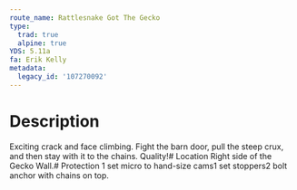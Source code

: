 ```yaml
---
route_name: Rattlesnake Got The Gecko
type:
  trad: true
  alpine: true
YDS: 5.11a
fa: Erik Kelly
metadata:
  legacy_id: '107270092'
---
```

# Description
Exciting crack and face climbing.  Fight the barn door, pull the steep crux, and then stay with it to the chains. Quality!# Location
Right side of the Gecko Wall.# Protection
1 set micro to hand-size cams1 set stoppers2 bolt anchor with chains on top.